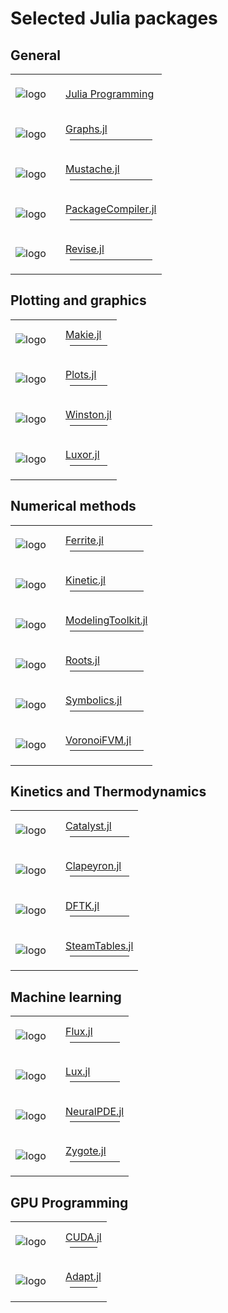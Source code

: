 # Selected Julia packages

## General

<table>
  <tr>
    <td width="64px" height="64px" style="vertical-align: middle;">
        <img src="https://julialang.org/assets/infra/logo.svg" alt="logo" />
    </td>
    <td>
      <a href="https://docs.julialang.org/en/v1/" target="_blank">
          Julia Programming
      </a>
    </td>
  </tr>

  <tr>
    <td width="64px" height="64px" style="vertical-align: middle;">
        <img src="https://juliagraphs.org/Graphs.jl/dev/assets/logo.png" alt="logo" />
    </td>
    <td>
      <a href="https://juliagraphs.org/Graphs.jl/dev/" target="_blank">
          Graphs.jl
      </a>
      <hr style="padding: 0pt; margin: 5pt"/>
    </td>
  </tr>

  <tr>
    <td width="64px" height="64px" style="vertical-align: middle;">
        <img src="https://julialang.org/assets/infra/logo.svg" alt="logo" />
    </td>
    <td>
      <a href="https://jverzani.github.io/Mustache.jl/dev/" target="_blank">
          Mustache.jl
      </a>
      <hr style="padding: 0pt; margin: 5pt"/>
    </td>
  </tr>

  <tr>
    <td width="64px" height="64px" style="vertical-align: middle;">
        <img src="https://julialang.org/assets/infra/logo.svg" alt="logo" />
    </td>
    <td>
      <a href="https://julialang.github.io/PackageCompiler.jl/stable/index.html" target="_blank">
          PackageCompiler.jl
      </a>
      <hr style="padding: 0pt; margin: 5pt"/>
    </td>
  </tr>

  <tr>
    <td width="64px" height="64px" style="vertical-align: middle;">
        <img src="https://timholy.github.io/Revise.jl/stable/assets/logo.svg" alt="logo" />
    </td>
    <td>
      <a href="https://timholy.github.io/Revise.jl/stable/" target="_blank">
          Revise.jl
      </a>
      <hr style="padding: 0pt; margin: 5pt"/>
    </td>
  </tr>
</table>

## Plotting and graphics

<table>
  <tr>
    <td width="64px" height="64px" style="vertical-align: middle;">
        <img src="https://docs.makie.org/v0.22/logo.png" alt="logo" />
    </td>
    <td>
      <a href="https://docs.makie.org/stable/" target="_blank">
          Makie.jl
      </a>
      <hr style="padding: 0pt; margin: 5pt"/>
    </td>
  </tr>

  <tr>
    <td width="64px" height="64px" style="vertical-align: middle;">
        <img src="https://docs.juliaplots.org/stable/assets/logo.png" alt="logo" />
    </td>
    <td>
      <a href="https://docs.juliaplots.org/stable/" target="_blank">
          Plots.jl
      </a>
      <hr style="padding: 0pt; margin: 5pt"/>
    </td>
  </tr>

  <tr>
    <td width="64px" height="64px" style="vertical-align: middle;">
        <img src="https://julialang.org/assets/infra/logo.svg" alt="logo" />
    </td>
    <td>
      <a href="https://winston.readthedocs.io/en/latest/" target="_blank">
          Winston.jl
      </a>
      <hr style="padding: 0pt; margin: 5pt"/>
    </td>
  </tr>

  <tr>
    <td width="64px" height="64px" style="vertical-align: middle;">
        <img src="https://juliagraphics.github.io/Luxor.jl/stable/assets/logo.svg" alt="logo" />
    </td>
    <td>
      <a href="https://juliagraphics.github.io/Luxor.jl/stable/" target="_blank">
          Luxor.jl
      </a>
      <hr style="padding: 0pt; margin: 5pt"/>
    </td>
  </tr>
</table>

## Numerical methods

<table>
  <tr>
    <td width="64px" height="64px" style="vertical-align: middle;">
        <img src="https://ferrite-fem.github.io/Ferrite.jl/stable/assets/logo.svg" alt="logo" />
    </td>
    <td>
      <a href="https://ferrite-fem.github.io/Ferrite.jl/stable/" target="_blank">
          Ferrite.jl
      </a>
      <hr style="padding: 0pt; margin: 5pt"/>
    </td>
  </tr>

  <tr>
    <td width="64px" height="64px" style="vertical-align: middle;">
        <img src="https://xiaotianbai.com/Kinetic.jl/dev/assets/logo.png" alt="logo" />
    </td>
    <td>
      <a href="https://xiaotianbai.com/Kinetic.jl/dev/" target="_blank">
          Kinetic.jl
      </a>
      <hr style="padding: 0pt; margin: 5pt"/>
    </td>
  </tr>

  <tr>
    <td width="64px" height="64px" style="vertical-align: middle;">
        <img src="https://docs.sciml.ai/ModelingToolkit/stable/assets/logo.png" alt="logo" />
    </td>
    <td>
      <a href="https://docs.sciml.ai/ModelingToolkit/stable/" target="_blank">
          ModelingToolkit.jl
      </a>
      <hr style="padding: 0pt; margin: 5pt"/>
    </td>
  </tr>

  <tr>
    <td width="64px" height="64px" style="vertical-align: middle;">
        <img src="https://juliamath.github.io/Roots.jl/stable/assets/logo.png" alt="logo" />
    </td>
    <td>
      <a href="https://juliamath.github.io/Roots.jl/stable/" target="_blank">
          Roots.jl
      </a>
      <hr style="padding: 0pt; margin: 5pt"/>
    </td>
  </tr>

  <tr>
    <td width="64px" height="64px" style="vertical-align: middle;">
        <img src="https://symbolics.juliasymbolics.org/stable/assets/logo-dark.svg" alt="logo" />
    </td>
    <td>
      <a href="https://symbolics.juliasymbolics.org/stable/" target="_blank">
          Symbolics.jl
      </a>
      <hr style="padding: 0pt; margin: 5pt"/>
    </td>
  </tr>

  <tr>
    <td width="64px" height="64px" style="vertical-align: middle;">
        <img src="https://julialang.org/assets/infra/logo.svg" alt="logo" />
    </td>
    <td>
      <a href="https://j-fu.github.io/VoronoiFVM.jl/dev/" target="_blank">
          VoronoiFVM.jl
      </a>
      <hr style="padding: 0pt; margin: 5pt"/>
    </td>
  </tr>
</table>

## Kinetics and Thermodynamics

<table>
  <tr>
    <td width="64px" height="64px" style="vertical-align: middle;">
        <img src="https://docs.sciml.ai/Catalyst/stable/assets/logo.png" alt="logo" />
    </td>
    <td>
      <a href="https://docs.sciml.ai/Catalyst/stable/" target="_blank">
          Catalyst.jl
      </a>
      <hr style="padding: 0pt; margin: 5pt"/>
    </td>
  </tr>

  <tr>
    <td width="64px" height="64px" style="vertical-align: middle;">
        <img src="https://clapeyronthermo.github.io/Clapeyron.jl/dev/assets/logo.svg" alt="logo" />
    </td>
    <td>
      <a href="https://clapeyronthermo.github.io/Clapeyron.jl/dev/" target="_blank">
          Clapeyron.jl
      </a>
      <hr style="padding: 0pt; margin: 5pt"/>
    </td>
  </tr>

  <tr>
    <td width="64px" height="64px" style="vertical-align: middle;">
        <img src="https://docs.dftk.org/stable/assets/logo.png" alt="logo" />
    </td>
    <td>
      <a href="https://docs.dftk.org/stable/" target="_blank">
          DFTK.jl
      </a>
      <hr style="padding: 0pt; margin: 5pt"/>
    </td>
  </tr>

  <tr>
    <td width="64px" height="64px" style="vertical-align: middle;">
        <img src="https://julialang.org/assets/infra/logo.svg" alt="logo" />
    </td>
    <td>
      <a href="https://github.com/braamvandyk/SteamTables.jl" target="_blank">
          SteamTables.jl
      </a>
      <hr style="padding: 0pt; margin: 5pt"/>
    </td>
  </tr>
</table>

## Machine learning


<table>
  <tr>
    <td width="64px" height="64px" style="vertical-align: middle;">
        <img src="https://fluxml.ai/Flux.jl/stable/assets/logo.png" alt="logo" />
    </td>
    <td>
      <a href="https://fluxml.ai/Flux.jl/stable/" target="_blank">
          Flux.jl
      </a>
      <hr style="padding: 0pt; margin: 5pt"/>
    </td>
  </tr>

  <tr>
    <td width="64px" height="64px" style="vertical-align: middle;">
        <img src="https://lux.csail.mit.edu/lux-logo.svg" alt="logo" />
    </td>
    <td>
      <a href="https://lux.csail.mit.edu/" target="_blank">
          Lux.jl
      </a>
      <hr style="padding: 0pt; margin: 5pt"/>
    </td>
  </tr>

  <tr>
    <td width="64px" height="64px" style="vertical-align: middle;">
        <img src="https://docs.sciml.ai/NeuralPDE/stable/assets/logo.png" alt="logo" />
    </td>
    <td>
      <a href="https://docs.sciml.ai/NeuralPDE/stable/" target="_blank">
          NeuralPDE.jl
      </a>
      <hr style="padding: 0pt; margin: 5pt"/>
    </td>
  </tr>

  <tr>
    <td width="64px" height="64px" style="vertical-align: middle;">
        <img src="https://fluxml.ai/Zygote.jl/stable/assets/logo.png" alt="logo" />
    </td>
    <td>
      <a href="https://fluxml.ai/Zygote.jl/stable/" target="_blank">
          Zygote.jl
      </a>
      <hr style="padding: 0pt; margin: 5pt"/>
    </td>
  </tr>
</table>

## GPU Programming

<table>
  <tr>
    <td width="64px" height="64px" style="vertical-align: middle;">
        <img src="https://cuda.juliagpu.org/stable/assets/logo.png" alt="logo" />
    </td>
    <td>
      <a href="https://cuda.juliagpu.org/stable/" target="_blank">
          CUDA.jl
      </a>
      <hr style="padding: 0pt; margin: 5pt"/>
    </td>
  </tr>

  <tr>
    <td width="64px" height="64px" style="vertical-align: middle;">
        <img src="https://cuda.juliagpu.org/stable/assets/logo.png" alt="logo" />
    </td>
    <td>
      <a href="https://github.com/JuliaGPU/Adapt.jl" target="_blank">
          Adapt.jl
      </a>
      <hr style="padding: 0pt; margin: 5pt"/>
    </td>
  </tr>
</table>

